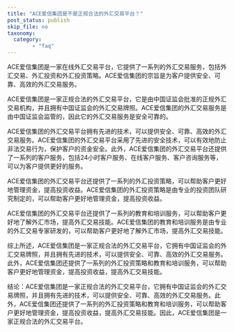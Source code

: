 ```yaml
---
title: "ACE爱信集团是不是正规合法的外汇交易平台？"
post_status: publish
skip_file: no
taxonomy:
  category:
        - "faq"
---
```


ACE爱信集团是一家在线外汇交易平台，它提供了一系列的外汇交易服务，包括外汇交易、外汇投资和外汇投资策略。ACE爱信集团的宗旨是为客户提供安全、可靠、高效的外汇交易服务。

ACE爱信集团是一家正规合法的外汇交易平台，它是由中国证监会批准的正规外汇交易机构，并且拥有中国证监会的外汇交易牌照。ACE爱信集团的外汇交易服务是由中国证监会监管的，因此它的外汇交易服务是安全可靠的。

ACE爱信集团的外汇交易平台拥有先进的技术，可以提供安全、可靠、高效的外汇交易服务。ACE爱信集团的外汇交易平台采用了先进的安全技术，可以有效地防止非法交易行为，保护客户的资金安全。此外，ACE爱信集团的外汇交易平台还提供了一系列的客户服务，包括24小时客户服务、在线客户服务、客户咨询服务等，可以为客户提供更好的服务。

ACE爱信集团的外汇交易平台还提供了一系列的外汇投资策略，可以帮助客户更好地管理资金，提高投资收益。ACE爱信集团的外汇投资策略是由专业的投资团队研究制定的，可以帮助客户更好地管理资金，提高投资收益。

ACE爱信集团的外汇交易平台还提供了一系列的教育和培训服务，可以帮助客户更好地了解外汇市场，提高外汇交易技能。ACE爱信集团的教育和培训服务是由专业的外汇交易专家研发的，可以帮助客户更好地了解外汇市场，提高外汇交易技能。

综上所述，ACE爱信集团是一家正规合法的外汇交易平台，它拥有中国证监会的外汇交易牌照，并且拥有先进的技术，可以提供安全、可靠、高效的外汇交易服务。此外，ACE爱信集团还提供了一系列的外汇投资策略和教育和培训服务，可以帮助客户更好地管理资金，提高投资收益，提高外汇交易技能。

结论：ACE爱信集团是一家正规合法的外汇交易平台，它拥有中国证监会的外汇交易牌照，并且拥有先进的技术，可以提供安全、可靠、高效的外汇交易服务。此外，ACE爱信集团还提供了一系列的外汇投资策略和教育和培训服务，可以帮助客户更好地管理资金，提高投资收益，提高外汇交易技能。因此，ACE爱信集团是一家正规合法的外汇交易平台。
